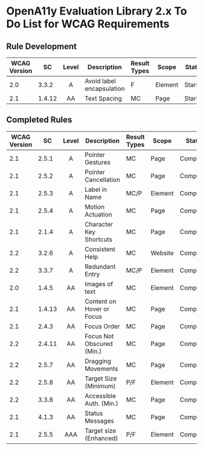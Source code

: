 # OpenA11y Evaluation Library 2.x To Do List for WCAG Requirements

## Rule Development

| WCAG Version  | SC      | Level | Description               | Result Types | Scope | Status |
| ------------- | ------- | :---: | -----------               | ------------ | ----- | ------ |
| 2.0          | 3.3.2    | A     | Avoid label encapsulation | F    | Element | Started |
| 2.1          | 1.4.12   | AA    | Text Spacing              | MC   | Page    | Started |

## Completed Rules

| WCAG Version  | SC      | Level | Description               | Result Types | Scope | Status |
| ------------- | ------- | :---: | -----------               | ------------ | ----- | ------ |
| 2.1           | 2.5.1   | A     | Pointer Gestures          | MC   | Page    | Completed |
| 2.1           | 2.5.2   | A     | Pointer Cancellation      | MC   | Page    | Completed |
| 2.1           | 2.5.3   | A     | Label in Name             | MC/P | Element | Completed |
| 2.1           | 2.5.4   | A     | Motion Actuation          | MC   | Page    | Completed |
| 2.1           | 2.1.4   | A     | Character Key Shortcuts   | MC   | Page    | Completed |
| 2.2           | 3.2.6   | A     | Consistent Help           | MC   | Website | Completed |
| 2.2           | 3.3.7   | A     | Redundant Entry           | MC/P | Element | Completed |
| 2.0           | 1.4.5   | AA    | Images of text            | MC   | Element | Completed |
| 2.1           | 1.4.13  | AA    | Content on Hover or Focus | MC   | Page    | Completed |
| 2.1           | 2.4.3   | AA    | Focus Order               | MC   | Page    | Completed |
| 2.2           | 2.4.11  | AA    | Focus Not Obscured (Min.) | MC   | Page    | Completed |
| 2.2           | 2.5.7   | AA    | Dragging Movements        | MC   | Page    | Completed |
| 2.2           | 2.5.8   | AA    | Target Size (Minimum)     | P/F  | Element | Completed |
| 2.2          | 3.3.8    | AA    | Accessible Auth. (Min.)   | MC   | Page    | Completed |
| 2.1           | 4.1.3   | AA    | Status Messages           | MC   | Page    | Completed |
| 2.1           | 2.5.5   | AAA   | Target size (Enhanced)    | P/F  | Element | Completed |
